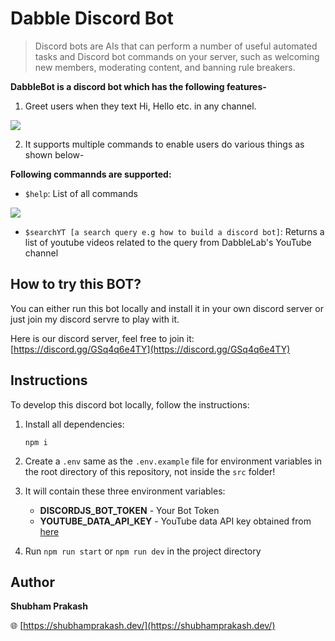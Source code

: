 # Dabble Discord Bot

> Discord bots are AIs that can perform a number of useful automated tasks and Discord bot commands on your server, such as welcoming new members, moderating content, and banning rule breakers.

**DabbleBot is a discord bot which has the following features-**

1. Greet users when they text Hi, Hello etc. in any channel.

![](https://user-images.githubusercontent.com/28767301/118215254-d2cdf200-b48e-11eb-8be9-6993e65bcd16.png)

2. It supports multiple commands to enable users do various things as shown below-

**Following commannds are supported:**

- `$help`: List of all commands

![](https://user-images.githubusercontent.com/28767301/118215252-d2355b80-b48e-11eb-9e67-a9b9884cd3ed.png)

- `$searchYT [a search query e.g how to build a discord bot]`: Returns a list of youtube videos related to the query from DabbleLab's YouTube channel

## How to try this BOT?

You can either run this bot locally and install it in your own discord server or just join my discord servre to play with it.

Here is our discord server, feel free to join it: [https://discord.gg/GSq4q6e4TY](https://discord.gg/GSq4q6e4TY)

## Instructions

To develop this discord bot locally, follow the instructions:

1. Install all dependencies:

   `npm i`

2. Create a `.env` same as the `.env.example` file for environment variables in the root directory of this repository, not inside the `src` folder!

3. It will contain these three environment variables:

   - **DISCORDJS_BOT_TOKEN** - Your Bot Token
   - **YOUTUBE_DATA_API_KEY** - YouTube data API key obtained from [here](https://developers.google.com/youtube/v3/quickstart/nodejs#step_1_turn_on_the)

4. Run `npm run start` or `npm run dev` in the project directory

## Author

**Shubham Prakash**

🌐 [https://shubhamprakash.dev/](https://shubhamprakash.dev/)
